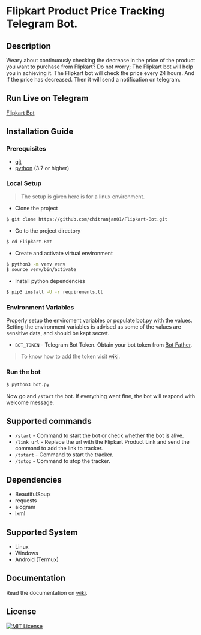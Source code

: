 # Flipkart Product Price Tracking Telegram Bot.
## Description
Weary about continuously checking the decrease in the price of the product you want to purchase from Flipkart? Do not worry; The Flipkart bot will help you in achieving it. The Flipkart bot will check the price every 24 hours. And if the price has decreased. Then it will send a notification on telegram.
## Run Live on Telegram
 [Flipkart Bot](https://telegram.dog/FlipkartPriceRangeBot)
## Installation Guide
### Prerequisites
* [git](https://git-scm.com/)
* [python](https://www.python.org/) (3.7 or higher)
### Local Setup
> The setup is given here is for a linux environment.
* Clone the project
```bash
$ git clone https://github.com/chitranjan01/Flipkart-Bot.git
```
* Go to the project directory
```bash
$ cd Flipkart-Bot
```
* Create and activate virtual environment
```bash
$ python3 -m venv venv
$ source venv/bin/activate
```
* Install python dependencies
```bash
$ pip3 install -U -r requirements.tt
```
### Environment Variables
Properly setup the enviroment variables or populate bot.py with the values. Setting the environment variables is advised as some of the values are sensitive data, and should be kept secret. 
* ```BOT_TOKEN``` - Telegram Bot Token. Obtain your bot token from [Bot Father](https://t.me/BotFather).
> To know how to add the token visit [wiki](https://github.com/chitranjan01/Flipkart-Bot/wiki/Using-Flipkart-Bot).
### Run the bot
```bash
$ python3 bot.py
```
Now go and ```/start``` the bot. If everything went fine, the bot will respond with welcome message.
## Supported commands
* ```/start``` - Command to start the bot or check whether the bot is alive.
* ```/link url``` - Replace the url with the Flipkart Product Link and send the command to add the link to tracker.
* ```/tstart``` - Command to start the tracker.
* ```/tstop``` - Command to stop the tracker.
## Dependencies
* BeautifulSoup
* requests
* aiogram
* lxml
## Supported System
* Linux
* Windows
* Android (Termux)
## Documentation
Read the documentation on [wiki](https://github.com/chitranjan01/Flipkart-Bot/wiki).
## License
[![MIT License](https://img.shields.io/badge/License-MIT-green.svg)](https://choosealicense.com/licenses/mit/)
